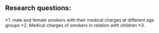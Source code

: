  ## Research questions:
 *1. male and female smokers with their medical charges at different age groups
 *2. Medical charges of smokers in relation with children
 *3.
 